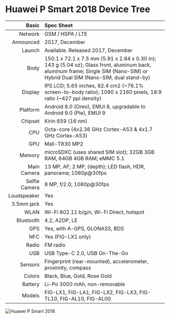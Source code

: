 # Huawei P Smart 2018 Device Tree

Basic         |Spec Sheet
-------------:|:-------------------------------------------------------------------------------------------------------------------------------------------------------
Network	      | GSM / HSPA / LTE
Announced     |2017, December
Launch	      |Available. Released 2017, December
Body	      |150.1 x 72.1 x 7.5 mm (5.91 x 2.84 x 0.30 in); 143 g (5.04 oz); Glass front, aluminum back, aluminum frame; Single SIM (Nano-SIM) or Hybrid Dual SIM (Nano-SIM, dual stand-by)
Display	      |IPS LCD; 5.65 inches, 82.4 cm2 (~76.1% screen-to-body ratio); 1080 x 2160 pixels, 18:9 ratio (~427 ppi density)
Platform      |Android 8.0 (Oreo), EMUI 8, upgradable to Android 9.0 (Pie), EMUI 9
Chipset	      |Kirin 659 (16 nm)
CPU	      |Octa-core (4x2.36 GHz Cortex-A53 & 4x1.7 GHz Cortex-A53)
GPU	      |Mali-T830 MP2
Memory	      |microSDXC (uses shared SIM slot); 32GB 3GB RAM, 64GB 4GB RAM; eMMC 5.1
Main Camera   |13 MP, AF; 2 MP, (depth); LED flash, HDR, panorama; 1080p@30fps
Selfie Camera |8 MP, f/2.0; 1080p@30fps
Loudspeaker   |Yes
3.5mm jack    |Yes
WLAN	      |Wi-Fi 802.11 b/g/n, Wi-Fi Direct, hotspot
Bluetooth     |4.2, A2DP, LE
GPS	      |Yes, with A-GPS, GLONASS, BDS
NFC           |Yes (FIG-LX1 only)
Radio	      |FM radio
USB	      |USB Type-C 2.0, USB On-The-Go
Sensors	      |Fingerprint (rear-mounted), accelerometer, proximity, compass
Colors 	      |Black, Blue, Gold, Rose Gold
Battery       |Li-Po 3000 mAh, non-removable
Models        |FIG-LX1, FIG-LA1, FIG-LX2, FIG-LX3, FIG-TL10, FIG-AL10, FIG-AL00

![Huawei P Smart 2018](https://fdn2.gsmarena.com/vv/pics/huawei/huawei-p-smart-1.jpg "Huawei P Smart 2018")
